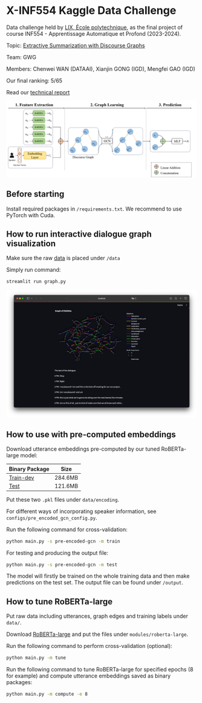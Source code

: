 # X-INF554 Kaggle Data Challenge

Data challenge held by [LIX, École polytechnique](https://www.lix.polytechnique.fr), as the final project of course INF554 - Apprentissage Automatique et Profond (2023-2024).

Topic: [Extractive Summarization with Discourse Graphs](https://www.kaggle.com/competitions/inf554-extractive-summarization-2023/overview)

Team: GWG

Members: Chenwei WAN (DATAAI), Xianjin GONG (IGD), Mengfei GAO (IGD)

Our final ranking: 5/65

Read our [technical report](https://github.com/cw-wan/X-INF554-DataChallenge-GWG/blob/master/report.pdf)

![img.png](Network_Structure.png)
## Before starting

Install required packages in `/requirements.txt`. We recommend to use PyTorch with Cuda.

## How to run interactive dialogue graph visualization

Make sure the raw [data](https://www.kaggle.com/competitions/inf554-extractive-summarization-2023/data) is placed under `/data`

Simply run command:

```bash
streamlit run graph.py
```

![img.png](viz.png)

## How to use with pre-computed embeddings

Download utterance embeddings pre-computed by our tuned RoBERTa-large model:

| Binary Package                                                                                     | Size    |
|----------------------------------------------------------------------------------------------------|---------|
| [Train-dev](https://drive.google.com/file/d/1RY5aRUCezixco-Xy1rBVMjORnoIPuPLH/view?usp=drive_link) | 284.6MB |
| [Test](https://drive.google.com/file/d/13WViF-bhfJd69fGw_wkuktrpiu8yF4nq/view?usp=drive_link)      | 121.6MB |

Put these two `.pkl` files under `data/encoding`.

For different ways of incorporating speaker information, see `configs/pre_encoded_gcn_config.py`.

Run the following command for cross-validation:

```bash
python main.py -s pre-encoded-gcn -m train
```

For testing and producing the output file:

```bash
python main.py -s pre-encoded-gcn -m test
```

The model will firstly be trained on the whole training data and then make predictions on the test set. The output file
can be found under `/output`.

## How to tune RoBERTa-large

Put raw data including utterances, graph edges and training labels under `data/`.

Download [RoBERTa-large](https://huggingface.co/roberta-large/tree/main) and put the files
under `modules/roberta-large`.

Run the following command to perform cross-validation (optional):

```bash
python main.py -m tune
```

Run the following command to tune RoBERTa-large for specified epochs (8 for example) and compute utterance embeddings
saved as binary packages:

```bash
python main.py -m compute -e 8
```
